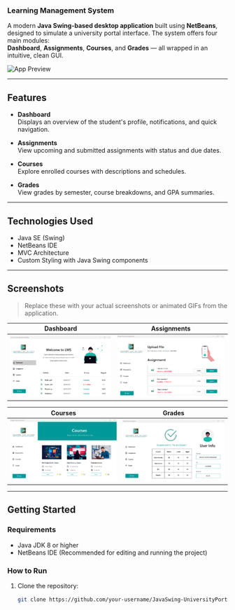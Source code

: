<h3> Learning Management System </h3>

A modern **Java Swing-based desktop application** built using **NetBeans**, designed to simulate a university portal interface. The system offers four main modules:  
**Dashboard**, **Assignments**, **Courses**, and **Grades** — all wrapped in an intuitive, clean GUI.

![App Preview](./screenshots/preview.gif) <!-- Add your own animated GIF here -->

---

## Features

- **Dashboard**  
  Displays an overview of the student's profile, notifications, and quick navigation.

- **Assignments**  
  View upcoming and submitted assignments with status and due dates.

- **Courses**  
  Explore enrolled courses with descriptions and schedules.

- **Grades**  
  View grades by semester, course breakdowns, and GPA summaries.

---

## Technologies Used

- Java SE (Swing)
- NetBeans IDE
- MVC Architecture
- Custom Styling with Java Swing components

---

## Screenshots

> Replace these with your actual screenshots or animated GIFs from the application.

| Dashboard | Assignments |
|----------|-------------|
| ![dashboard](./screenshots/dashboard.png) | ![assignments](./screenshots/assignments.png) |

| Courses | Grades |
|--------|--------|
| ![courses](./screenshots/courses.png) | ![grades](./screenshots/grades.png) |

---

## Getting Started

### Requirements

- Java JDK 8 or higher  
- NetBeans IDE (Recommended for editing and running the project)

### How to Run

1. Clone the repository:
   ```bash
   git clone https://github.com/your-username/JavaSwing-UniversityPortal.git

